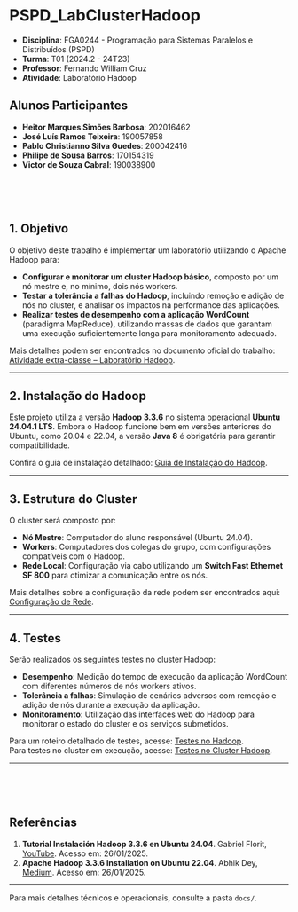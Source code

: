 # PSPD_LabClusterHadoop

- **Disciplina**: FGA0244 - Programação para Sistemas Paralelos e Distribuídos (PSPD)  
- **Turma**: T01 (2024.2 - 24T23) 
- **Professor**: Fernando William Cruz
- **Atividade**: Laboratório Hadoop

## Alunos Participantes
- **Heitor Marques Simões Barbosa**: 202016462  
- **José Luís Ramos Teixeira**: 190057858  
- **Pablo Christianno Silva Guedes**: 200042416  
- **Philipe de Sousa Barros**: 170154319  
- **Victor de Souza Cabral**: 190038900  

</br>
</br>
</br>

## 1. Objetivo

O objetivo deste trabalho é implementar um laboratório utilizando o Apache Hadoop para:

- **Configurar e monitorar um cluster Hadoop básico**, composto por um nó mestre e, no mínimo, dois nós workers.
- **Testar a tolerância a falhas do Hadoop**, incluindo remoção e adição de nós no cluster, e analisar os impactos na performance das aplicações.
- **Realizar testes de desempenho com a aplicação WordCount** (paradigma MapReduce), utilizando massas de dados que garantam uma execução suficientemente longa para monitoramento adequado.

Mais detalhes podem ser encontrados no documento oficial do trabalho: [Atividade extra-classe – Laboratório Hadoop](docs/PSPD_LabClusterHadoop.pdf).

---

## 2. Instalação do Hadoop

Este projeto utiliza a versão **Hadoop 3.3.6** no sistema operacional **Ubuntu 24.04.1 LTS**. Embora o Hadoop funcione bem em versões anteriores do Ubuntu, como 20.04 e 22.04, a versão **Java 8** é obrigatória para garantir compatibilidade.

Confira o guia de instalação detalhado: [Guia de Instalação do Hadoop](docs/download-hadoop.md).

---

## 3. Estrutura do Cluster

O cluster será composto por:

- **Nó Mestre**: Computador do aluno responsável (Ubuntu 24.04).
- **Workers**: Computadores dos colegas do grupo, com configurações compatíveis com o Hadoop.
- **Rede Local**: Configuração via cabo utilizando um **Switch Fast Ethernet SF 800** para otimizar a comunicação entre os nós.

Mais detalhes sobre a configuração da rede podem ser encontrados aqui: [Configuração de Rede](docs/configs-rede.md).

---

## 4. Testes

Serão realizados os seguintes testes no cluster Hadoop:

- **Desempenho**: Medição do tempo de execução da aplicação WordCount com diferentes números de nós workers ativos.
- **Tolerância a falhas**: Simulação de cenários adversos com remoção e adição de nós durante a execução da aplicação.
- **Monitoramento**: Utilização das interfaces web do Hadoop para monitorar o estado do cluster e os serviços submetidos.

Para um roteiro detalhado de testes, acesse: [Testes no Hadoop](docs/testes-hadoop.md).  
Para testes no cluster em execução, acesse: [Testes no Cluster Hadoop](docs/testes-hadoop-cluster.md).

---

</br>
</br>
</br>

## Referências

1. **Tutorial Instalación Hadoop 3.3.6 en Ubuntu 24.04**. Gabriel Florit, [YouTube](https://www.youtube.com/watch?v=R7O3FKMg2GQ). Acesso em: 26/01/2025.
2. **Apache Hadoop 3.3.6 Installation on Ubuntu 22.04**. Abhik Dey, [Medium](https://medium.com/@abhikdey06/apache-hadoop-3-3-6-installation-on-ubuntu-22-04-14516bceec85). Acesso em: 26/01/2025.

---

Para mais detalhes técnicos e operacionais, consulte a pasta `docs/`.
